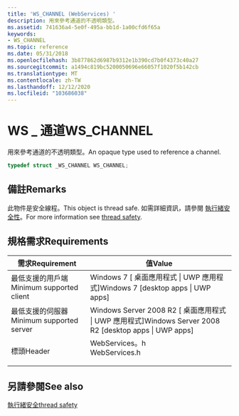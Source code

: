 ```yaml
---
title: 'WS_CHANNEL (WebServices) '
description: 用來參考通道的不透明類型。
ms.assetid: 741636a4-5e0f-495a-bb1d-1a00cfd6f65a
keywords:
- WS_CHANNEL
ms.topic: reference
ms.date: 05/31/2018
ms.openlocfilehash: 3b877862d6987b9312e1b390cd7b0f4373c40a27
ms.sourcegitcommit: a1494c819bc5200050696e66057f1020f5b142cb
ms.translationtype: MT
ms.contentlocale: zh-TW
ms.lasthandoff: 12/12/2020
ms.locfileid: "103686038"
---
```

# <a name="ws_channel"></a><span data-ttu-id="db0f7-104">WS \_ 通道</span><span class="sxs-lookup"><span data-stu-id="db0f7-104">WS\_CHANNEL</span></span>

<span data-ttu-id="db0f7-105">用來參考通道的不透明類型。</span><span class="sxs-lookup"><span data-stu-id="db0f7-105">An opaque type used to reference a channel.</span></span>


```C++
typedef struct _WS_CHANNEL WS_CHANNEL;
```



## <a name="remarks"></a><span data-ttu-id="db0f7-106">備註</span><span class="sxs-lookup"><span data-stu-id="db0f7-106">Remarks</span></span>

<span data-ttu-id="db0f7-107">此物件是安全線程。</span><span class="sxs-lookup"><span data-stu-id="db0f7-107">This object is thread safe.</span></span> <span data-ttu-id="db0f7-108">如需詳細資訊，請參閱 [執行緒安全性](thread-safety.md)。</span><span class="sxs-lookup"><span data-stu-id="db0f7-108">For more information see [thread safety](thread-safety.md).</span></span>

## <a name="requirements"></a><span data-ttu-id="db0f7-109">規格需求</span><span class="sxs-lookup"><span data-stu-id="db0f7-109">Requirements</span></span>



| <span data-ttu-id="db0f7-110">需求</span><span class="sxs-lookup"><span data-stu-id="db0f7-110">Requirement</span></span> | <span data-ttu-id="db0f7-111">值</span><span class="sxs-lookup"><span data-stu-id="db0f7-111">Value</span></span> |
|-------------------------------------|------------------------------------------------------------------------------------------|
| <span data-ttu-id="db0f7-112">最低支援的用戶端</span><span class="sxs-lookup"><span data-stu-id="db0f7-112">Minimum supported client</span></span><br/> | <span data-ttu-id="db0f7-113">Windows 7 \[ 桌面應用程式 \| UWP 應用程式\]</span><span class="sxs-lookup"><span data-stu-id="db0f7-113">Windows 7 \[desktop apps \| UWP apps\]</span></span><br/>                                        |
| <span data-ttu-id="db0f7-114">最低支援的伺服器</span><span class="sxs-lookup"><span data-stu-id="db0f7-114">Minimum supported server</span></span><br/> | <span data-ttu-id="db0f7-115">Windows Server 2008 R2 \[ 桌面應用程式 \| UWP 應用程式\]</span><span class="sxs-lookup"><span data-stu-id="db0f7-115">Windows Server 2008 R2 \[desktop apps \| UWP apps\]</span></span><br/>                           |
| <span data-ttu-id="db0f7-116">標頭</span><span class="sxs-lookup"><span data-stu-id="db0f7-116">Header</span></span><br/>                   | <dl> <span data-ttu-id="db0f7-117"><dt>WebServices。h</dt></span><span class="sxs-lookup"><span data-stu-id="db0f7-117"><dt>WebServices.h</dt></span></span> </dl> |



## <a name="see-also"></a><span data-ttu-id="db0f7-118">另請參閱</span><span class="sxs-lookup"><span data-stu-id="db0f7-118">See also</span></span>

<dl> <dt>

[<span data-ttu-id="db0f7-119">執行緒安全</span><span class="sxs-lookup"><span data-stu-id="db0f7-119">thread safety</span></span>](thread-safety.md)
</dt> </dl>

 

 





